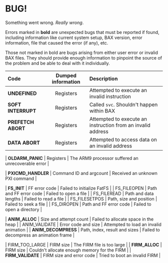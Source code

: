 # BUG!

Something went wrong. _Really wrong_.

Errors marked in **bold** are unexpected bugs that must be reported if found, including information like current system setup, BAX version, error information, file that caused the error (if any), etc.

Those not marked in bold are bugs arising from either user error or invalid BAX files. They should provide enough information to pinpoint the source of the problem and be able to deal with it individually.


| Code                | Dumped information             | Description |
| :-------            | :----------------------------: | :---------- |
| **UNDEFINED**       | Registers                      | Attempted to execute an invalid instruction |
| **SOFT INTERRUPT**  | Registers                      | Called `svc`. Shouldn't happen within BAX |
| **PREFETCH ABORT**  | Registers                      | Attempted to execute an instruction from an invalid address |
| **DATA ABORT**      | Registers                      | Attempted to access data on an invalid address |

| **OLDARM_PANIC**    | Registers                      | The ARM9 processor suffered an unrecoverable error |

| **PXICMD_HANDLER**  | Command ID and argcount        | Received an unknown PXI command |

| **FS_INIT**         | FF error code                  | Failed to initialize FatFS |
| FS_FILEOPEN         | Path and FF error code         | Failed to open a file |
| FS_FILEREAD         | Path and data lengths          | Failed to read a file |
| FS_FILESETPOS       | Path, size and position        | Failed to seek a file |
| FS_DIROPEN          | Path and FF error code         | Failed to open a directory |

| **ANIM_ALLOC**      | Size and attempt count         | Failed to allocate space in the heap |
| ANIM_VALIDATE       | Error code and size            | Attempted to load an invalid animation |
| **ANIM_DECOMPRESS** | Path, index, result and sizes  | Failed to decompress an animation frame |

| FIRM_TOO_LARGE      | FIRM size                      | The FIRM file is too large |
| **FIRM_ALLOC**      | FIRM size                      | Couldn't allocate enough memory for the FIRM |
| **FIRM_VALIDATE**   | FIRM size and error code       | Tried to boot an invalid FIRM |

